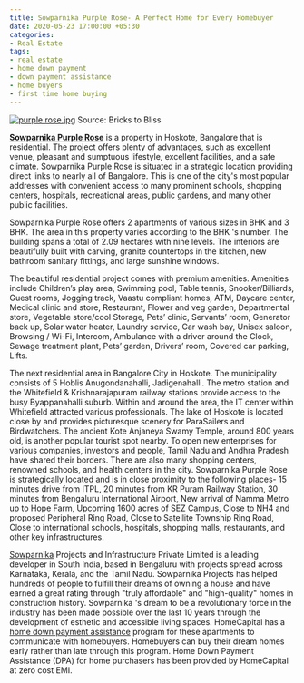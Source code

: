 ```yaml
---
title: Sowparnika Purple Rose- A Perfect Home for Every Homebuyer
date: 2020-05-23 17:00:00 +05:30
categories:
- Real Estate
tags:
- real estate
- home down payment
- down payment assistance
- home buyers
- first time home buying
---
```


[![purple rose.jpg](/uploads/purple%20rose.jpg)](https://homecapital.in/property/320/purple-rose-2-bhk)
Source: Bricks to Bliss


**[Sowparnika Purple Rose](https://homecapital.in/property/320/purple-rose-2-bhk)** is a property in Hoskote, Bangalore that is residential. The project offers plenty of advantages, such as excellent venue, pleasant and sumptuous lifestyle, excellent facilities, and a safe climate. Sowparnika Purple Rose is situated in a strategic location providing direct links to nearly all of Bangalore. This is one of the city's most popular addresses with convenient access to many prominent schools, shopping centers, hospitals, recreational areas, public gardens, and many other public facilities.

Sowparnika Purple Rose offers 2 apartments of various sizes in BHK and 3 BHK. The area in this property varies according to the BHK 's number. The building spans a total of 2.09 hectares with nine levels. The interiors are beautifully built with carving, granite countertops in the kitchen, new bathroom sanitary fittings, and large sunshine windows.

The beautiful residential project comes with premium amenities. Amenities include Children’s play area, Swimming pool,  Table tennis, Snooker/Billiards, Guest rooms, Jogging track, Vaastu compliant homes, ATM, Daycare center, Medical clinic and store, Restaurant, Flower and veg garden, Departmental store, Vegetable store/cool Storage, Pets’ clinic, Servants’ room, Generator back up, Solar water heater, Laundry service, Car wash bay, Unisex saloon, Browsing / Wi-Fi, Intercom, Ambulance with a driver around the Clock, Sewage treatment plant, Pets’ garden, Drivers’ room, Covered car parking, Lifts.

The next residential area in Bangalore City in Hoskote. The municipality consists of 5 Hoblis Anugondanahalli, Jadigenahalli. The metro station and the Whitefield & Krishnarajapuram railway stations provide access to the busy Byappanahalli suburb. Within and around the area, the IT center within Whitefield attracted various professionals. The lake of Hoskote is located close by and provides picturesque scenery for ParaSailers and Birdwatchers. The ancient Kote Anjaneya Swamy Temple, around 800 years old, is another popular tourist spot nearby. To open new enterprises for various companies, investors and people, Tamil Nadu and Andhra Pradesh have shared their borders. There are also many shopping centers, renowned schools, and health centers in the city. Sowparnika Purple Rose is strategically located and is in close proximity to the following places- 15 minutes drive from ITPL, 20 minutes from KR Puram Railway Station, 30 minutes from Bengaluru International Airport, New arrival of Namma Metro up to Hope Farm, Upcoming 1600 acres of SEZ Campus, Close to NH4 and proposed Peripheral Ring Road, Close to Satellite Township Ring Road, Close to international schools, hospitals, shopping malls, restaurants, and other key infrastructures.


[Sowparnika](https://homecapital.in/offering/developer/sowparnika) Projects and Infrastructure Private Limited is a leading developer in South India, based in Bengaluru with projects spread across Karnataka, Kerala, and the Tamil Nadu. Sowparnika Projects has helped hundreds of people to fulfill their dreams of owning a house and have earned a great rating through "truly affordable" and "high-quality" homes in construction history. Sowparnika 's dream to be a revolutionary force in the industry has been made possible over the last 10 years through the development of esthetic and accessible living spaces. HomeCapital has a [home down payment assistance](https://homecapital.in/offering) program for these apartments to communicate with homebuyers. Homebuyers can buy their dream homes early rather than late through this program. Home Down Payment Assistance (DPA) for home purchasers has been provided by HomeCapital at zero cost EMI.



